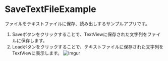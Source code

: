 # SaveTextFileExample

ファイルをテキストファイルに保存、読み出しするサンプルアプリです。

1. Saveボタンをクリックすることで、TextViewに保存された文字列をファイルに保存します。
1. Loadボタンをクリックすることで、テキストファイルに保存された文字列をTextViewに表示します。
![Imgur](https://i.imgur.com/d0YUz5m.png)

